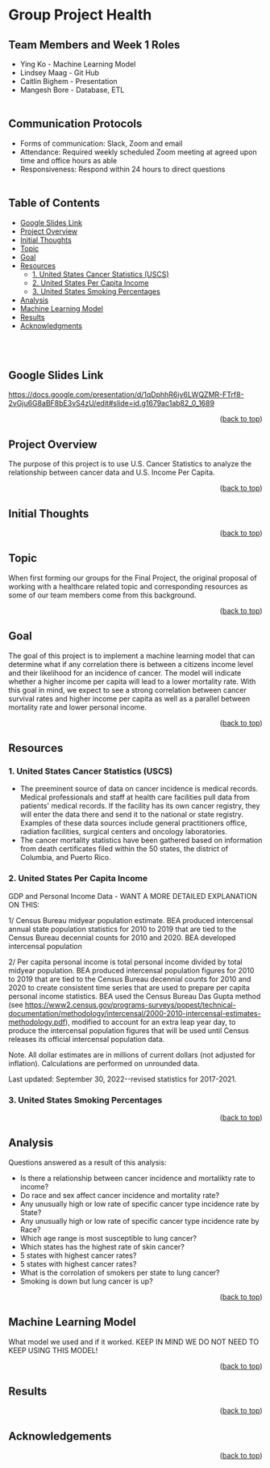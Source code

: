 <a name="readme-top"></a>

# Group Project Health 


## Team Members and Week 1 Roles
- Ying Ko - Machine Learning Model
- Lindsey Maag - Git Hub
- Caitlin Bighem - Presentation
- Mangesh Bore - Database, ETL
<br><br>

## Communication Protocols
* Forms of communication: Slack, Zoom and email
* Attendance: Required weekly scheduled Zoom meeting at agreed upon time and office hours as able
* Responsiveness: Respond within 24 hours to direct questions
<br><br>

<!-- TABLE OF CONTENTS -->
<h2>Table of Contents</h2>
  <ul>
    <li><a href="#google-slides-link">Google Slides Link</a></li>
    <li><a href="#project-overview">Project Overview</a></li>
    <li><a href="#initial-thoughts">Initial Thoughts</a></li>
    <li><a href="#topic">Topic</a></li>
    <li><a href="#goal">Goal</a></li>
    <li><a href="#resources">Resources</a>
        <ul>
        <li><a href="#1-united-states-cancer-statistics-uscs">1. United States Cancer Statistics (USCS)</a></li>
        <li><a href="#2-united-states-per-capita-income">2. United States Per Capita Income</a></li>
        <li><a href="#3-united-states-smoking-percentages">3. United States Smoking Percentages</a></li>
      </ul>
    </li> 
    <li><a href="#analysis">Analysis</a></li>
    <li><a href="#machine-learning-model">Machine Learning Model</a></li>
    <li><a href="#results">Results</a></li>
    <li><a href="#acknowledgments">Acknowledgments</a></li>
  </ul>
<br><br>


## Google Slides Link

https://docs.google.com/presentation/d/1qDphhR6iy6LWQZMR-FTrf8-2vGju6G8aBF8bE3vS4zU/edit#slide=id.g1679ac1ab82_0_1689

<p align="right">(<a href="#readme-top">back to top</a>)</p>


## Project Overview
The purpose of this project is to use U.S. Cancer Statistics to analyze the relationship between cancer data and U.S. Income Per Capita. 

<p align="right">(<a href="#readme-top">back to top</a>)</p>


## Initial Thoughts

<p align="right">(<a href="#readme-top">back to top</a>)</p>


## Topic
When first forming our groups for the Final Project, the original proposal of working with a healthcare related topic and corresponding resources as some of our team members come from this background. 

<p align="right">(<a href="#readme-top">back to top</a>)</p>


## Goal 
The goal of this project is to implement a machine learning model that can determine what if any correlation there is between a citizens income level and their likelihood for an incidence of cancer. The model will indicate whether a higher income per capita will lead to a lower mortality rate. With this goal in mind, we expect to see a strong correlation between cancer survival rates and higher income per capita as well as a parallel between mortality rate and lower personal income.

<p align="right">(<a href="#readme-top">back to top</a>)</p>


## Resources
### 1. United States Cancer Statistics (USCS)

- The preeminent source of data on cancer incidence is medical records. Medical professionals and staff at health care facilities pull data from patients' medical records. If the facility has its own cancer registry, they will enter the data there and send it to the national or state registry. Examples of these data sources include general practitioners office, radiation facilities, surgical centers and oncology laboratories. 
- The cancer mortality statistics have been gathered based on information from death certificates filed within the 50 states, the district of Columbia, and Puerto Rico.

### 2. United States Per Capita Income

GDP and Personal Income Data - WANT A MORE DETAILED EXPLANATION ON THIS:

1/ Census Bureau midyear population estimate. BEA produced intercensal annual state population statistics for 2010 to 2019 that are tied to the Census Bureau decennial counts for 2010 and 2020. BEA developed intercensal population

2/ Per capita personal income is total personal income divided by total midyear population. BEA produced intercensal population figures for 2010 to 2019 that are tied to the Census Bureau decennial counts for 2010 and 2020 to create consistent time series that are used to prepare per capita personal income statistics. BEA used the Census Bureau Das Gupta method (see https://www2.census.gov/programs-surveys/popest/technical-documentation/methodology/intercensal/2000-2010-intercensal-estimates-methodology.pdf), modified to account for an extra leap year day, to produce the intercensal population figures that will be used until Census releases its official intercensal population data.

Note. All dollar estimates are in millions of current dollars (not adjusted for inflation). Calculations are performed on unrounded data.

Last updated: September 30, 2022--revised statistics for 2017-2021.

### 3. United States Smoking Percentages

<p align="right">(<a href="#readme-top">back to top</a>)</p>


## Analysis
Questions answered as a result of this analysis:
- Is there a relationship between cancer incidence and mortalikty rate to income?
- Do race and sex affect cancer incidence and mortality rate?
- Any unusually high or low rate of specific cancer type incidence rate by State?
- Any unusually high or low rate of specific cancer type incidence rate by Race?
- Which age range is most susceptible to lung cancer?
- Which states has the highest rate of skin cancer?
- 5 states with highest cancer rates?
- 5 states with highest cancer rates?
- What is the corrolation of smokers per state to lung cancer?
- Smoking is down but lung cancer is up?

<p align="right">(<a href="#readme-top">back to top</a>)</p>


## Machine Learning Model
What model we used and if it worked. KEEP IN MIND WE DO NOT NEED TO KEEP USING THIS MODEL!

<p align="right">(<a href="#readme-top">back to top</a>)</p>


## Results

<p align="right">(<a href="#readme-top">back to top</a>)</p>


## Acknowledgements

<p align="right">(<a href="#readme-top">back to top</a>)</p>
